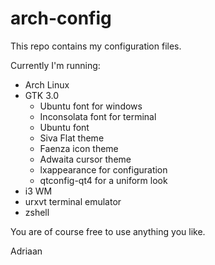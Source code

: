 
arch-config
===========

This repo contains my configuration files.

Currently I'm running:

+	Arch Linux
+	GTK 3.0
	+	Ubuntu font for windows
	+	Inconsolata font for terminal
	+	Ubuntu font
	+	Siva Flat theme
	+	Faenza icon theme
	+	Adwaita cursor theme
	+	lxappearance for configuration
	+	qtconfig-qt4 for a uniform look
+	i3 WM
+	urxvt terminal emulator
+	zshell

You are of course free to use anything you like.

Adriaan
